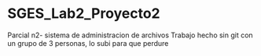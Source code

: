 # SGES_Lab2_Proyecto2
Parcial n2- sistema de administracion de archivos
Trabajo hecho sin git con un grupo de 3 personas, lo subi para que perdure
